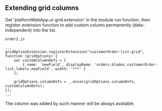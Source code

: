 ## Extending grid columns

Get 'platformWebApp.ui-grid.extension' in the module run function, then register extension function to add custom column permanently (data-independent) into the list.

*`order2.js`*
```JS
...
gridOptionExtension.registerExtension("customerOrder-list-grid", function (gridOptions) {
    var customColumnDefs = [
        { name: 'newField', displayName: 'orders.blades.customerOrder-list.labels.newField', width: '***' }
    ];

    gridOptions.columnDefs = _.union(gridOptions.columnDefs, customColumnDefs);
});
...
```
The column was added by such manner will be always available.